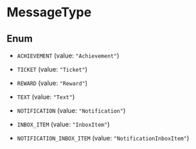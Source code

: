 

# MessageType

## Enum


* `ACHIEVEMENT` (value: `"Achievement"`)

* `TICKET` (value: `"Ticket"`)

* `REWARD` (value: `"Reward"`)

* `TEXT` (value: `"Text"`)

* `NOTIFICATION` (value: `"Notification"`)

* `INBOX_ITEM` (value: `"InboxItem"`)

* `NOTIFICATION_INBOX_ITEM` (value: `"NotificationInboxItem"`)



